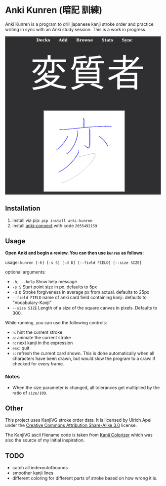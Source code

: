 # Anki Kunren (暗記 訓練)
Anki Kunren is a program to drill japanese kanji stroke order and practice writing in sync with an Anki study session.
This is a work in progress.

![screenshot](https://github.com/eshrh/anki-kunren/blob/master/2020-06-09-110417_581x590_scrot.png)

## Installation
1. install via pip: `pip install anki-kunren`
2. install [anki-connect](https://ankiweb.net/shared/info/2055492159) with code `2055492159`


## Usage
**Open Anki and begin a review. You can then use `kunren` as follows:**

usage: `kunren [-h] [-s S] [-d D] [--field FIELD] [--size SIZE]`

optional arguments:
+ `-h, --help` Show help message
+ `-s S` Start point size in px. defaults to 5px
+ `-d D` Stroke forgiveness in average px from actual. defaults to 25px
+ `--field FIELD` name of anki card field containing kanji. defaults to "Vocabulary-Kanji"
+ `--size SIZE` Length of a size of the square canvas in pixels. Defaults to 300.

While running, you can use the following controls:
+ `h`: hint the current stroke
+ `a`: animate the current stroke
+ `n`: next kanji in the expression
+ `esc`: quit
+ `c`: refresh the current card shown. This is done automatically when all characters have been drawn, but would slow the program to a crawl if checked for every frame.

### Notes
+ When the size parameter is changed, all tolerances get multiplied by the ratio of `size/109`.

## Other
This project uses KanjiVG stroke order data.
It is licensed by Ulrich Apel under the [Creative Commons Attribution Share-Alike 3.0](https://creativecommons.org/licenses/by-sa/3.0/) license.

The KanjiVG ascii filename code is taken from [Kanji Colorizer](https://github.com/cayennes/kanji-colorize) which was also the source of my initial inspiration.

## TODO
+ catch all indexoutofbounds
+ smoother kanji lines
+ different coloring for different parts of stroke based on how wrong it is.

